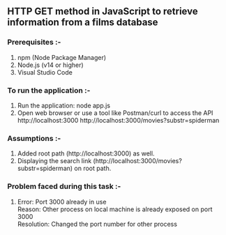 ## HTTP GET method in JavaScript to retrieve information from a films database

### Prerequisites :-

1. npm (Node Package Manager)
2. Node.js (v14 or higher)
2. Visual Studio Code

### To run the application :-

1. Run the application: node app.js
2. Open web browser or use a tool like Postman/curl to access the API
    http://localhost:3000
    http://localhost:3000/movies?substr=spiderman

### Assumptions :-

1. Added root path (http://localhost:3000) as well.
2. Displaying the search link (http://localhost:3000/movies?substr=spiderman) on root path.

### Problem faced during this task :-

1. Error: Port 3000 already in use  
   Reason: Other process on local machine is already exposed on port 3000  
   Resolution: Changed the port number for other process  
